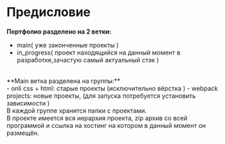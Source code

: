 # Предисловие
**Портфолио разделено на 2 ветки:**
<br>
- main( уже законченные проекты )
- in_progress( проект находящийся на данный момент в разработке,зачастую самый актуальный стэк )
<br>
**Main ветка разделена на группы:**
<br>  
- onli css + html: старые проекты (исключительно вёрстка )
- webpack projects: новые проекты, (для запуска потребуется установить зависимости ) 
<br>
В каждой группе хранятся папки с проектами. <br> 
В проекте имеется вся иерархия проекта, zip архив со всей программой и ссылка на хостинг на котором в данный момент он размещён.
